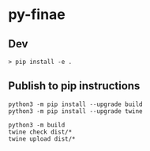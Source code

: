 # py-finae

## Dev

```
> pip install -e .
```


## Publish to pip instructions

```
python3 -m pip install --upgrade build
python3 -m pip install --upgrade twine

python3 -m build
twine check dist/*
twine upload dist/*
```